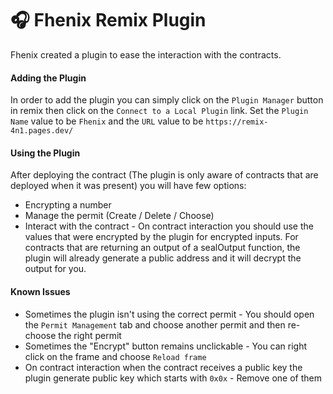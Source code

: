 # 🎧 Fhenix Remix Plugin

Fhenix created a plugin to ease the interaction with the contracts. 

#### Adding the Plugin

In order to add the plugin you can simply click on the `Plugin Manager` button in remix then click on the `Connect to a Local Plugin` link.
Set the `Plugin Name` value to be `Fhenix` and the `URL` value to be `https://remix-4n1.pages.dev/`

#### Using the Plugin

After deploying the contract (The plugin is only aware of contracts that are deployed when it was present) you will have few options:
* Encrypting a number
* Manage the permit (Create / Delete / Choose)
* Interact with the contract - On contract interaction you should use the values that were encrypted by the plugin for encrypted inputs. For contracts that are returning an output of a sealOutput function, the plugin will already generate a public address and it will decrypt the output for you.

#### Known Issues
* Sometimes the plugin isn't using the correct permit - You should open the `Permit Management` tab and choose another permit and then re-choose the right permit
* Sometimes the "Encrypt" button remains unclickable - You can right click on the frame and choose `Reload frame`
* On contract interaction when the contract receives a public key the plugin generate public key which starts with `0x0x` - Remove one of them
